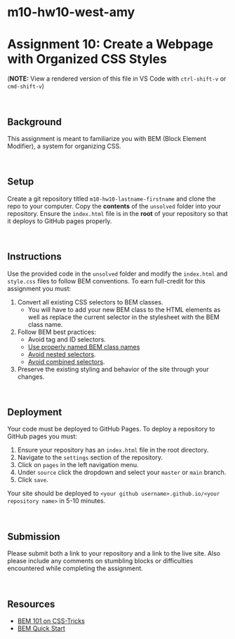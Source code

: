 # m10-hw10-west-amy

# Assignment 10: Create a Webpage with Organized CSS Styles

(**NOTE:** View a rendered version of this file in VS Code with `ctrl-shift-v` or `cmd-shift-v`)

&nbsp;
## Background

This assignment is meant to familiarize you with BEM (Block Element Modifier), a system for organizing CSS.

&nbsp;
## Setup

Create a git repository titled `m10-hw10-lastname-firstname` and clone the repo to your computer. Copy the **contents** of the `unsolved` folder into your repository. Ensure the `index.html` file is in the **root** of your repository so that it deploys to GitHub pages properly.

&nbsp;
## Instructions

Use the provided code in the `unsolved` folder and modify the `index.html` and `style.css` files to follow BEM conventions. To earn full-credit for this assignment you must:

1. Convert all existing CSS selectors to BEM classes.
    * You will have to add your new BEM class to the HTML elements as well as replace the current selector in the stylesheet with the BEM class name.
1. Follow BEM best practices:
    * Avoid tag and ID selectors.
    * [Use properly named BEM class names](https://en.bem.info/methodology/css/#naming)
    * [Avoid nested selectors](https://en.bem.info/methodology/css/#nested-selectors).
    * [Avoid combined selectors](https://en.bem.info/methodology/css/#combined-selectors).
1. Preserve the existing styling and behavior of the site through your changes.


&nbsp;
## Deployment

Your code must be deployed to GitHub Pages. To deploy a repository to GitHub pages you must:

1. Ensure your repository has an `index.html` file in the root directory.
1. Navigate to the `settings` section of the repository.
1. Click on `pages` in the left navigation menu.
1. Under `source` click the dropdown and select your `master` or `main` branch.
1. Click `save`.

Your site should be deployed to `<your github username>.github.io/<your repository name>` in 5-10 minutes.

&nbsp;
## Submission

Please submit both a link to your repository and a link to the live site. Also please include any comments on stumbling blocks or difficulties encountered while completing the assignment.

&nbsp;
## Resources

* [BEM 101 on CSS-Tricks](https://css-tricks.com/bem-101/)
* [BEM Quick Start](https://en.bem.info/methodology/quick-start/)
